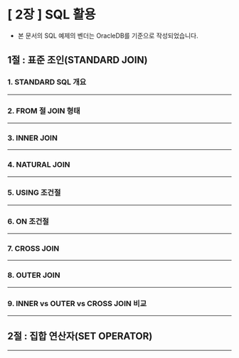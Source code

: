 # [ 2장 ] SQL 활용

 - 본 문서의 SQL 예제의 벤더는 OracleDB를 기준으로 작성되었습니다.

## 1절 : 표준 조인(STANDARD JOIN)

### 1. STANDARD SQL 개요

---

### 2. FROM 절 JOIN 형태

---

### 3. INNER JOIN

---

### 4. NATURAL JOIN

---

### 5. USING 조건절

---

### 6. ON 조건절

---

### 7. CROSS JOIN

---

### 8. OUTER JOIN

---

### 9. INNER vs OUTER vs CROSS JOIN 비교

---

## 2절 : 집합 연산자(SET OPERATOR)

---